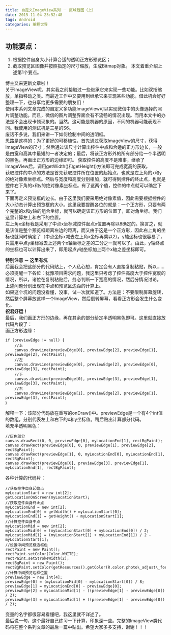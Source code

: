 ```yaml
---
title: 自定义ImageView系列 － 区域截图（上）
date: 2015-11-04 23:52:48
tags: Android
categories: 编程世界
---
```


## 功能要点：
1. 根据控件自身大小计算合适的透明正方形预览区；
2. 截取预览区图像并按照指定的尺寸缩放，生成Bitmap对象。
本文着重介绍上述第1个要点。

博主又来更新文章啦！  
关于ImageView呢，其实我之前接触过一些继承它来实现一些功能。比如双指缩放，单指移动之类。而最近工作中又要用到继承它来实现某些功能。借此机会好好整理一下，也分享给更多需要的朋友们！  
使用本系列文章完成的自定义多功能ImageView可以实现微信中的头像选择的照片调整功能。而且，微信的图片调整界面会有不流畅的情况出现。而用本文中的办法是不会出现卡顿现象的。当然，这可能是机器的原因，不同的机器可能表现不同。我使用的测试机是三星的S6。  
废话不多说，我们来讲一下如何绘制中间的透明框。  
思路是这样的：为了更好的可移植性，首先通过获取ImageView的尺寸，获得ImageView的尺寸；然后通过该尺寸计算出控件中点和合适的正方形边长，一般是由宽和高其中最短的一者决定的；最后，将该正方形外的所有部分给一个半透明的黑色，再画出正方形的边缘即可。
获取控件的高度不是难事，继承了ImageView后，调用getWidth()和getHeight()方法即可完成宽高的获取。   
获取控件的中点的方法是首先获取控件所在位置的起始点，也就是左上角的x和y的绝对像素坐标点。然后与宽度和高度分别相加，就可得到控件的终止点，也就是控件右下角的x和y的绝对像素坐标点。有了这两个值，控件的中点就可以确定下来了。  
下面再定义预览框的边长。由于这里我们要采用绝对像素值，因此需要根据控件的大小动态计算出预览框的大小。这里我要提醒各位的就是：一个正方形，只要有两个完整的x和y轴的组合坐标，就可以确定该正方形的位置了，即对角坐标。我们这里计算左上和右下的位置。  
左上角x坐标我是采用了中点x坐标减控件起点x位置再除以8确定的。换言之，就是该值是整个预览框距离左边的距离，而又由于这是一个正方形，因此右上角的坐标也就同时确定了（中点坐标x减去左上角x坐标再乘以2）。y轴坐标也很容易了，只需用中点y坐标减去上述两个x轴坐标之差的二分之一就可以了。由此，y轴终点的坐标也可以计算出来了，即用起点y轴坐标加上两个x轴之差坐标即可。

**特别注意 － 这里有坑**  
后面我会把这部分的代码贴上，个人私心想，肯定会有人直接复制粘贴，所以……必须提醒一下各位：犹豫项目需求问题，我这里只考虑了控件高度大于控件宽度的情况，所以，诸位在复制粘贴后，务必判断一下宽高的情况，然后分情况讨论。  
上述问题分别出现在中点和预览区边距的计算上。  
如果这个坑的问题没看懂，没事，试一次就知道了。方法是：不要限制屏幕旋转，然后整个屏幕放这样一个ImageView，然后倒转屏幕，看看正方形会发生什么变化。  
**祝君好运！**  
最后，我们画正方形的边缘，再在其余的部分给定半透明黑色即可。这里就直接放代码片段了：  
画正方形边缘：  

```
if (previewEdge != null) {
    //上
    canvas.drawLine(previewEdge[0], previewEdge[2], previewEdge[1], previewEdge[2], rectPaint);
    //左
    canvas.drawLine(previewEdge[0], previewEdge[2], previewEdge[0], previewEdge[3], rectPaint);
    //下
    canvas.drawLine(previewEdge[0], previewEdge[3], previewEdge[1], previewEdge[3], rectPaint);
    //右
    canvas.drawLine(previewEdge[1], previewEdge[2], previewEdge[1], previewEdge[3], rectPaint);
｝
```

解释一下：该部分代码放在重写的onDraw()中。previewEdge是一个有4个int值的数组，分别代表左上和右下的x和y坐标值。稍后贴出计算部分代码。  
填充半透明黑色：  

```
//灰色部分
canvas.drawRect(0, 0, previewEdge[0], myLocationEnd[1], rectBgPaint);
canvas.drawRect(previewEdge[0], 0, previewEdge[1], previewEdge[2], rectBgPaint);
canvas.drawRect(previewEdge[1], 0, myLocationEnd[0], myLocationEnd[1], rectBgPaint);
canvas.drawRect(previewEdge[0], previewEdge[3], previewEdge[1], myLocationEnd[1], rectBgPaint);
```

各种计算的代码片： 

```
//获取控件自身起始点
myLocationStart = new int[2];
getLocationOnScreen(myLocationStart);
//获取控件自身终止点
myLocationEnd = new int[2];
myLocationEnd[0] = getWidth() + myLocationStart[0];
myLocationEnd[1] = getHeight() + myLocationStart[1];
//计算控件自身中点
myLocationMid = new int[2];
myLocationMid[0] = (myLocationStart[0] + myLocationEnd[0]) / 2;
myLocationMid[1] = (myLocationStart[1] + myLocationEnd[1]) / 2 - myLocationStart[1];
//设置中间预览框边框色
rectPaint = new Paint();
rectPaint.setColor(Color.WHITE);
rectPaint.setStrokeWidth(2);
rectBgPaint = new Paint();
rectBgPaint.setColor(getResources().getColor(R.color.photo\_adjust\_for\_avator\_bg));
//计算中间预览边框位置
previewEdge = new int[4];
previewEdge[0] = (myLocationMid[0] - myLocationStart[0]) / 8;
previewEdge[1] = myLocationEnd[0] - previewEdge[0];
previewEdge[2] = myLocationMid[1] - ((previewEdge[1] - previewEdge[0]) / 2);
previewEdge[3] = myLocationMid[1] + ((previewEdge[1] - previewEdge[0]) / 2);  
```

变量的名字都很容易看懂吧，我这里就不详述了。  
最后说一句，这个最好自己练习一下计算，印象深一些。完整的ImageView类代码将在整个系列文章的最后一篇中贴出。希望大家多多支持，谢谢！！！

